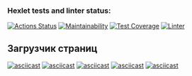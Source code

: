 ### Hexlet tests and linter status:
[![Actions Status](https://github.com/yAmsky1/python-project-lvl3/workflows/hexlet-check/badge.svg)](https://github.com/yAmsky1/python-project-lvl3/actions)
[![Maintainability](https://api.codeclimate.com/v1/badges/ab831ba3b4b3b6268dc5/maintainability)](https://codeclimate.com/github/yAmsky1/python-project-lvl3/maintainability)
[![Test Coverage](https://api.codeclimate.com/v1/badges/ab831ba3b4b3b6268dc5/test_coverage)](https://codeclimate.com/github/yAmsky1/python-project-lvl3/test_coverage)
[![Linter](https://github.com/yamsky1/python-project-lvl2/actions/workflows/ci.yml/badge.svg)](https://github.com/yamsky1/python-project-lvl2/actions/workflows/ci.yml)

## Загрузчик страниц
[![asciicast](https://asciinema.org/a/UGL3482NSTQ0eQrMFex7AjWPR.svg)](https://asciinema.org/a/UGL3482NSTQ0eQrMFex7AjWPR)
[![asciicast](https://asciinema.org/a/GTO5jXHv7oPkpNn3V2N5cOt0o.svg)](https://asciinema.org/a/GTO5jXHv7oPkpNn3V2N5cOt0o)
[![asciicast](https://asciinema.org/a/DwEYdo2MPYIapBNmUPhvzjg5U.svg)](https://asciinema.org/a/DwEYdo2MPYIapBNmUPhvzjg5U)
[![asciicast](https://asciinema.org/a/135zycPjPKRcKJANFFDvV6StY.svg)](https://asciinema.org/a/135zycPjPKRcKJANFFDvV6StY)
[![asciicast](https://asciinema.org/a/UzUsUC12gQQRWMetFo38qEP4m.svg)](https://asciinema.org/a/UzUsUC12gQQRWMetFo38qEP4m)